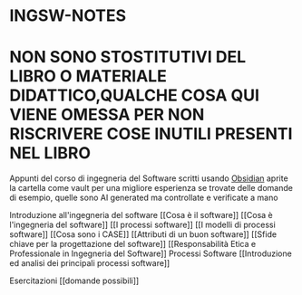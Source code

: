 # INGSW-NOTES
# NON SONO STOSTITUTIVI DEL LIBRO O MATERIALE DIDATTICO,QUALCHE COSA QUI VIENE OMESSA PER NON RISCRIVERE COSE INUTILI PRESENTI NEL LIBRO

Appunti del corso di ingegneria del Software
scritti usando [Obsidian](https://obsidian.md/) aprite la cartella come vault per una migliore esperienza 
se trovate delle domande di esempio, quelle sono AI generated ma controllate e verificate a mano 

Introduzione all'ingegneria del software
	[[Cosa è il software]]
	[[Cosa è l'ingegneria del software]]
	[[I processi software]]
	[[I modelli di processi software]]
	[[Cosa sono i CASE]]
	[[Attributi di un buon software]]
	[[Sfide chiave per la progettazione del software]]
	[[Responsabilità Etica e Professionale in Ingegneria del Software]]
Processi Software
	[[Introduzione ed analisi dei principali processi software]]
	




Esercitazioni
	[[domande possibili]]
	